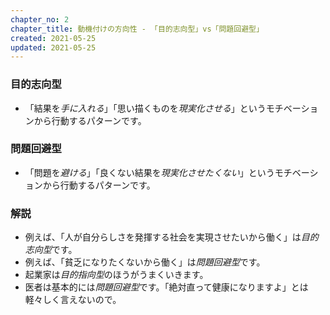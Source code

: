 ```yaml
---
chapter_no: 2
chapter_title: 動機付けの方向性 - 「目的志向型」vs「問題回避型」
created: 2021-05-25
updated: 2021-05-25
---
```

### 目的志向型
- 「結果を*手に入れる*」「思い描くものを*現実化させる*」というモチベーションから行動するパターンです。

### 問題回避型
- 「問題を*避ける*」「良くない結果を*現実化させたくない*」というモチベーションから行動するパターンです。

### 解説
- 例えば、「人が自分らしさを発揮する社会を実現させたいから働く」は*目的志向型*です。
- 例えば、「貧乏になりたくないから働く」は*問題回避型*です。
- 起業家は*目的指向型*のほうがうまくいきます。
- 医者は基本的には*問題回避型*です。「絶対直って健康になりますよ」とは軽々しく言えないので。
